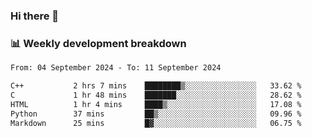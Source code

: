 ### Hi there 👋

### 📊 Weekly development breakdown
<!--START_SECTION:waka-->

```txt
From: 04 September 2024 - To: 11 September 2024

C++           2 hrs 7 mins    ████████▒░░░░░░░░░░░░░░░░   33.62 %
C             1 hr 48 mins    ███████░░░░░░░░░░░░░░░░░░   28.62 %
HTML          1 hr 4 mins     ████▒░░░░░░░░░░░░░░░░░░░░   17.08 %
Python        37 mins         ██▒░░░░░░░░░░░░░░░░░░░░░░   09.96 %
Markdown      25 mins         █▓░░░░░░░░░░░░░░░░░░░░░░░   06.75 %
```

<!--END_SECTION:waka-->
